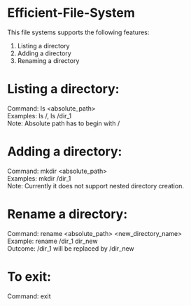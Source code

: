 # Efficient-File-System
This file systems supports the following features:
  1. Listing a directory
  2. Adding a directory
  3. Renaming a directory

# Listing a directory:
  Command: ls <absolute_path>  
  Examples: ls /, ls /dir_1  
  Note: Absolute path has to begin with /  
  
# Adding a directory:
  Command: mkdir <absolute_path>  
  Examples: mkdir /dir_1  
  Note: Currently it does not support nested directory creation.
  
# Rename a directory:
  Command: rename <absolute_path> <new_directory_name>  
  Example: rename /dir_1 dir_new  
  Outcome: /dir_1 will be replaced by /dir_new  
 
# To exit:
  Command: exit  
